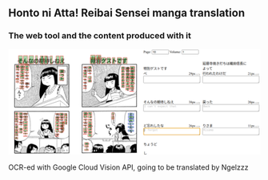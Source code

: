 ## Honto ni Atta! Reibai Sensei manga translation
### The web tool and the content produced with it

![](./public/docs/screenshot.png)

OCR-ed with Google Cloud Vision API, going to be translated by Ngelzzz